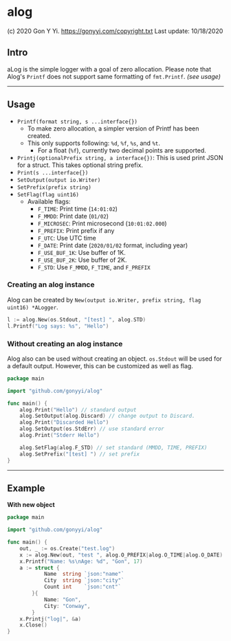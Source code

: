 # alog

(c) 2020 Gon Y Yi. <https://gonyyi.com/copyright.txt>
Last update: 10/18/2020


## Intro

aLog is the simple logger with a goal of zero allocation.
Please note that Alog's `Printf` does not support same formatting of `fmt.Printf`. _(see usage)_


---

## Usage

- `Printf(format string, s ...interface{})`
    - To make zero allocation, a simpler version of Printf has been created.
    - This only supports following: `%d`, `%f`, `%s`, and `%t`.
        - For a float (`%f`), currently two decimal points are supported.
- `Printj(optionalPrefix string, a interface{})`: This is used print JSON for a struct. This takes optional string prefix.
- `Print(s ...interface{})`
- `SetOutput(output io.Writer)`
- `SetPrefix(prefix string)`
- `SetFlag(flag uint16)`
    - Available flags:
        - `F_TIME`: Print time (`14:01:02`)
        - `F_MMDD`: Print date (`01/02`)
        - `F_MICROSEC`: Print microsecond (`10:01:02.000`)
        - `F_PREFIX`: Print prefix if any
        - `F_UTC`: Use UTC time
        - `F_DATE`: Print date (`2020/01/02` format, including year)
        - `F_USE_BUF_1K`: Use buffer of 1K.
        - `F_USE_BUF_2K`: Use buffer of 2K.
        - `F_STD`: Use `F_MMDD`, `F_TIME`, and `F_PREFIX`

### Creating an alog instance

Alog can be created by `New(output io.Writer, prefix string, flag uint16) *ALogger`.

```go
l := alog.New(os.Stdout, "[test] ", alog.STD)
l.Printf("Log says: %s", "Hello")
```


### Without creating an alog instance

Alog also can be used without creating an object.
`os.Stdout` will be used for a default output. However, this can be customized as well as flag.

```go
package main

import "github.com/gonyyi/alog"

func main() {
    alog.Print("Hello") // standard output
    alog.SetOutput(alog.Discard) // change output to Discard.
    alog.Print("Discarded Hello")
    alog.SetOutput(os.StdErr) // use standard error
    alog.Print("Stderr Hello")

    alog.SetFlag(alog.F_STD) // set standard (MMDD, TIME, PREFIX)
    alog.SetPrefix("[test] ") // set prefix
}
```


---

## Example

__With new object__

```go
package main

import "github.com/gonyyi/alog"

func main() {
	out, _ := os.Create("test.log")
	x := alog.New(out, "test ", alog.O_PREFIX|alog.O_TIME|alog.O_DATE)
    x.Printf("Name: %s\nAge: %d", "Gon", 17)
    a := struct {
    		Name  string `json:"name"`
    		City  string `json:"city"`
    		Count int    `json:"cnt"`
    	}{
    		Name: "Gon",
    		City: "Conway",
    	}
    x.Printj("log|", &a)
    x.Close()
}
```
